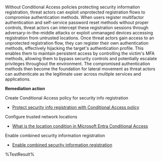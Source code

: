 Without Conditional Access policies protecting security information registration, threat actors can exploit unprotected registration flows to compromise authentication methods. When users register multifactor authentication and self-service password reset methods without proper controls, threat actors can intercept these registration sessions through adversary-in-the-middle attacks or exploit unmanaged devices accessing registration from untrusted locations. Once threat actors gain access to an unprotected registration flow, they can register their own authentication methods, effectively hijacking the target's authentication profile. This enables them to maintain persistent access by controlling the victim's MFA methods, allowing them to bypass security controls and potentially escalate privileges throughout the environment. The compromised authentication methods then become the foundation for lateral movement as threat actors can authenticate as the legitimate user across multiple services and applications.

**Remediation action**

Create Conditional Access policy for security info registration
- [Protect security info registration with Conditional Access policy](https://learn.microsoft.com/entra/identity/conditional-access/policy-all-users-security-info-registration)

Configure trusted network locations
- [What is the location condition in Microsoft Entra Conditional Access](https://learn.microsoft.com/entra/identity/conditional-access/concept-assignment-network)

Enable combined security information registration
- [Enable combined security information registration](https://learn.microsoft.com/entra/identity/authentication/howto-registration-mfa-sspr-combined)
<!--- Results --->
%TestResult%
